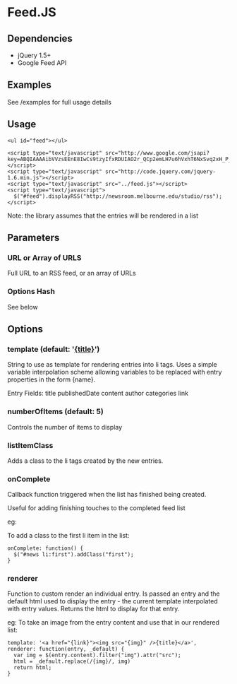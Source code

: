 Feed.JS
=======================

Dependencies 
-----------------------
* jQuery 1.5+
* Google Feed API



Examples
-----------------------
See /examples for full usage details




Usage 
-----------------------
    <ul id="feed"></ul>

    <script type="text/javascript" src="http://www.google.com/jsapi?key=ABQIAAAAibVVzsEEnE8IwCs9tzyIfxRDUIAO2r_QCp2emLH7u6hVxhT6NxSvq2xH_P__wq2OJo7epHUGh17NIg"></script>
    <script type="text/javascript" src="http://code.jquery.com/jquery-1.6.min.js"></script>
    <script type="text/javascript" src="../feed.js"></script>    
    <script type="text/javascript">
      $("#feed").displayRSS("http://newsroom.melbourne.edu/studio/rss");             
    </script>

Note: the library assumes that the entries will be rendered in a list 


Parameters
-----------------------
### URL or Array of URLS
Full URL to an RSS feed, or an array of URLs


### Options Hash 
See below


Options 
-----------------------



### template (default: '<a href="{link}">{title}</a>')

String to use as template for rendering entries into li tags. 
Uses a simple variable interpolation scheme allowing variables to be replaced with entry properties in the form {name}.

Entry Fields:
  title
  publishedDate
  content
  author
  categories
  link



### numberOfItems (default: 5)

Controls the number of items to display


### listItemClass

Adds a class to the li tags created by the new entries.


### onComplete

Callback function triggered when the list has finished being created. 

Useful for adding finishing touches to the completed feed list

eg:

To add a class to the first li item in the list:

    onComplete: function() {
      $("#news li:first").addClass("first");
    }


### renderer 

Function to custom render an individual entry. 
Is passed an entry and the default html used to display the entry - the current template interpolated with entry values.
Returns the html to display for that entry.

eg:
To take an image from the entry content and use that in our rendered list:

    template: '<a href="{link}"><img src="{img}" />{title}</a>',
    renderer: function(entry, _default) {  
      var img = $(entry.content).filter("img").attr("src");
      html = _default.replace(/{img}/, img)       
      return html;
    }

